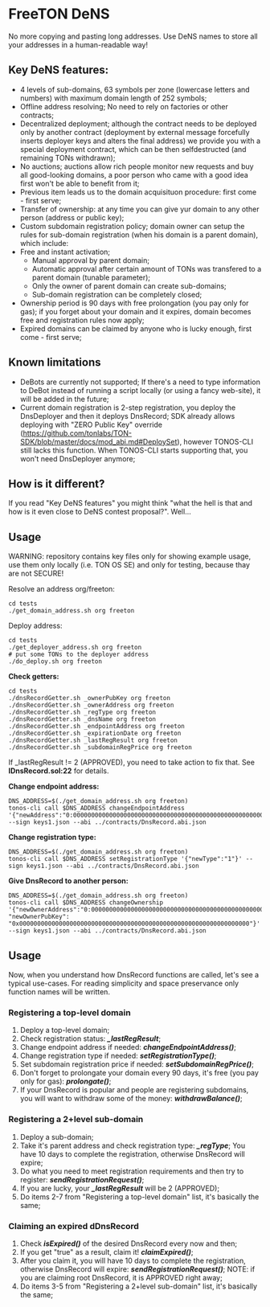 # FreeTON DeNS

No more copying and pasting long addresses. Use DeNS names to store all your addresses in a human-readable way!

## Key DeNS features:

* 4 levels of sub-domains, 63 symbols per zone (lowercase letters and numbers) with maximum domain length of 252 symbols;
* Offline address resolving; No need to rely on factories or other contracts;
* Decentralized deployment; although the contract needs to be deployed only by another contract (deployment by external message forcefully inserts deployer keys and alters the final address) we provide you with a special deployment contract, which can be then selfdestructed (and remaining TONs withdrawn);
* No auctions; auctions allow rich people monitor new requests and buy all good-looking domains, a poor person who came with a good idea first won't be able to benefit from it;
* Previous item leads us to the domain acquisituon procedure: first come - first serve;
* Transfer of ownership: at any time you can give yur domain to any other person (address or public key);
* Custom subdomain registration policy; domain owner can setup the rules for sub-domain registration (when his domain is a parent domain), which include:
* Free and instant activation;
    * Manual approval by parent domain;
    * Automatic approval after certain amount of TONs was transfered to a parent domain (tunable parameter);
    * Only the owner of parent domain can create sub-domains;
    * Sub-domain registration can be completely closed;
* Ownership period is 90 days with free prolongation (you pay only for gas); if you forget about your domain and it expires, domain becomes free and registration rules now apply;
* Expired domains can be claimed by anyone who is lucky enough, first come - first serve;
 
## Known limitations

* DeBots are currently not supported; If there's a need to type information to DeBot instead of running a script locally (or using a fancy web-site), it will be added in the future;
* Current domain registration is 2-step registration, you deploy the DnsDeployer and then it deploys DnsRecord; SDK already allows deploying with "ZERO Public Key" override (https://github.com/tonlabs/TON-SDK/blob/master/docs/mod_abi.md#DeploySet), however TONOS-CLI still lacks this function. When TONOS-CLI starts supporting that, you won't need DnsDeployer anymore;

## How is it different?

If you read "Key DeNS features" you might think "what the hell is that and how is it even close to DeNS contest proposal?".
Well...

## Usage

WARNING: repository contains key files only for showing example usage, use them only locally (i.e. TON OS SE) and only for testing, because thay are not SECURE!

Resolve an address org/freeton:
```
cd tests
./get_domain_address.sh org freeton
```

Deploy address:
```
cd tests
./get_deployer_address.sh org freeton
# put some TONs to the deployer address
./do_deploy.sh org freeton
```

**Check getters:**
```
cd tests
./dnsRecordGetter.sh _ownerPubKey org freeton
./dnsRecordGetter.sh _ownerAddress org freeton
./dnsRecordGetter.sh _regType org freeton
./dnsRecordGetter.sh _dnsName org freeton
./dnsRecordGetter.sh _endpointAddress org freeton
./dnsRecordGetter.sh _expirationDate org freeton
./dnsRecordGetter.sh _lastRegResult org freeton
./dnsRecordGetter.sh _subdomainRegPrice org freeton
```

If _lastRegResult != 2 (APPROVED), you need to take action to fix that.
See **IDnsRecord.sol:22** for details.

**Change endpoint address:**
```
DNS_ADDRESS=$(./get_domain_address.sh org freeton)
tonos-cli call $DNS_ADDRESS changeEndpointAddress '{"newAddress":"0:0000000000000000000000000000000000000000000000000000000000000001"}' --sign keys1.json --abi ../contracts/DnsRecord.abi.json
```

**Change registration type:**
```
DNS_ADDRESS=$(./get_domain_address.sh org freeton)
tonos-cli call $DNS_ADDRESS setRegistrationType '{"newType":"1"}' --sign keys1.json --abi ../contracts/DnsRecord.abi.json
```

**Give DnsRecord to another person:**
```
DNS_ADDRESS=$(./get_domain_address.sh org freeton)
tonos-cli call $DNS_ADDRESS changeOwnership '{"newOwnerAddress":"0:0000000000000000000000000000000000000000000000000000000000000001", "newOwnerPubKey": "0x0000000000000000000000000000000000000000000000000000000000000000"}' --sign keys1.json --abi ../contracts/DnsRecord.abi.json
```


## Usage

Now, when you understand how DnsRecord functions are called, let's see a typical use-cases. For reading simplicity and space preservance only function names will be written.

### Registering a top-level domain
1. Deploy a top-level domain;
2. Check registration status: ***_lastRegResult***;
3. Change endpoint address if needed: ***changeEndpointAddress()***;
4. Change registration type if needed: ***setRegistrationType()***;
5. Set subdomain registration price if needed: ***setSubdomainRegPrice()***;
6. Don't forget to prolongate your domain every 90 days, it's free (you pay only for gas): ***prolongate()***;
7. If your DnsRecord is popular and people are registering subdomains, you will want to withdraw some of the money: ***withdrawBalance()***;

### Registering a 2+level sub-domain
1. Deploy a sub-domain;
2. Take it's parent address and check registration type: ***_regType***; You have 10 days to complete the registration, otherwise DnsRecord will expire;
3. Do what you need to meet registration requirements and then try to register: ***sendRegistrationRequest()***;
4. If you are lucky, your ***_lastRegResult*** will be 2 (APPROVED);
5. Do items 2-7 from "Registering a top-level domain" list, it's basically the same;

### Claiming an expired dDnsRecord
1. Check ***isExpired()*** of the desired DnsRecord  every now and then;
2. If you get "true" as a result, claim it! ***claimExpired()***;
3. After you claim it, you will have 10 days to complete the registration, otherwise DnsRecord will expire: ***sendRegistrationRequest()***; NOTE: if you are claiming root DnsRecord, it is APPROVED right away;
4. Do items 3-5 from "Registering a 2+level sub-domain" list, it's basically the same;